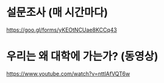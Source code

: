 # 설문조사 (매 시간마다)
https://goo.gl/forms/yKEOtNCUae8KCCq43

# 우리는 왜 대학에 가는가? (동영상)
https://www.youtube.com/watch?v=nttlAfVQT6w
